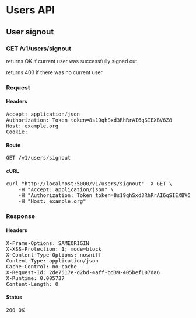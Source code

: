 # Users API

## User signout

### GET /v1/users/signout

returns OK if current user was successfully signed out

returns 403 if there was no current user
### Request

#### Headers

<pre>Accept: application/json
Authorization: Token token=8s19qhSxd3RhRrAI6qSIEXBV6Z8
Host: example.org
Cookie: </pre>

#### Route

<pre>GET /v1/users/signout</pre>

#### cURL

<pre class="request">curl &quot;http://localhost:5000/v1/users/signout&quot; -X GET \
	-H &quot;Accept: application/json&quot; \
	-H &quot;Authorization: Token token=8s19qhSxd3RhRrAI6qSIEXBV6Z8&quot; \
	-H &quot;Host: example.org&quot;</pre>

### Response

#### Headers

<pre>X-Frame-Options: SAMEORIGIN
X-XSS-Protection: 1; mode=block
X-Content-Type-Options: nosniff
Content-Type: application/json
Cache-Control: no-cache
X-Request-Id: 2de7517e-d2bd-4aff-bd39-405bef107da6
X-Runtime: 0.005737
Content-Length: 0</pre>

#### Status

<pre>200 OK</pre>

